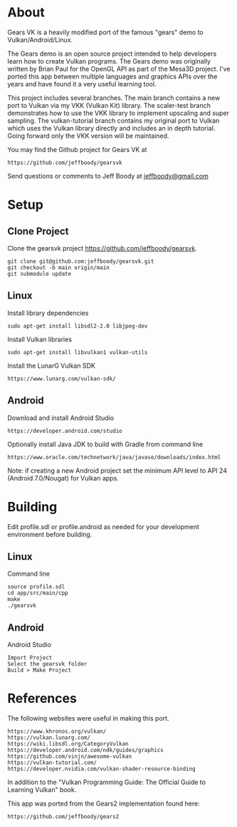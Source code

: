 About
=====

Gears VK is a heavily modified port of the famous "gears"
demo to Vulkan/Android/Linux.

The Gears demo is an open source project intended to help
developers learn how to create Vulkan programs. The Gears
demo was originally written by Brian Paul for the OpenGL
API as part of the Mesa3D project. I've ported this app
between multiple languages and graphics APIs over the
years and have found it a very useful learning tool.

This project includes several branches. The main branch
contains a new port to Vulkan via my VKK (Vulkan Kit)
library. The scaler-test branch demonstrates how to use
the VKK library to implement upscaling and super sampling.
The vulkan-tutorial branch contains my original port to
Vulkan which uses the Vulkan library directly and includes
an in depth tutorial. Going forward only the VKK version
will be maintained.

You may find the Github project for Gears VK at

	https://github.com/jeffboody/gearsvk

Send questions or comments to Jeff Boody at jeffboody@gmail.com

Setup
=====

Clone Project
-------------

Clone the gearsvk project https://github.com/jeffboody/gearsvk.

	git clone git@github.com:jeffboody/gearsvk.git
	git checkout -b main origin/main
	git submodule update

Linux
-----

Install library dependencies

	sudo apt-get install libsdl2-2.0 libjpeg-dev

Install Vulkan libraries

	sudo apt-get install libvulkan1 vulkan-utils

Install the LunarG Vulkan SDK

	https://www.lunarg.com/vulkan-sdk/

Android
-------

Download and install Android Studio

	https://developer.android.com/studio

Optionally install Java JDK to build with Gradle from command line

	https://www.oracle.com/technetwork/java/javase/downloads/index.html

Note: if creating a new Android project set the minimum
API level to API 24 (Android 7.0/Nougat) for Vulkan apps.

Building
========

Edit profile.sdl or profile.android as needed for your
development environment before building.

Linux
-----

Command line

	source profile.sdl
	cd app/src/main/cpp
	make
	./gearsvk

Android
-------

Android Studio

	Import Project
	Select the gearsvk folder
	Build > Make Project

References
==========

The following websites were useful in making this port.

	https://www.khronos.org/vulkan/
	https://vulkan.lunarg.com/
	https://wiki.libsdl.org/CategoryVulkan
	https://developer.android.com/ndk/guides/graphics
	https://github.com/vinjn/awesome-vulkan
	https://vulkan-tutorial.com/
	https://developer.nvidia.com/vulkan-shader-resource-binding

In addition to the "Vulkan Programming Guide: The Official
Guide to Learning Vulkan" book.

This app was ported from the Gears2 implementation found here:

	https://github.com/jeffboody/gears2
